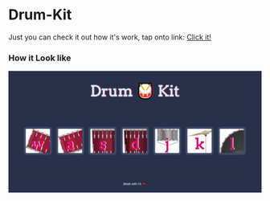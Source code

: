# Drum-Kit
Just you can check it out how it's work, tap onto link: <a href="https://nayan-bebale.github.io/Drum-Kit/ ">Click it!</a> 

<h3>How it Look like</h3>

<img src="drum%20kit.png" width="600">
